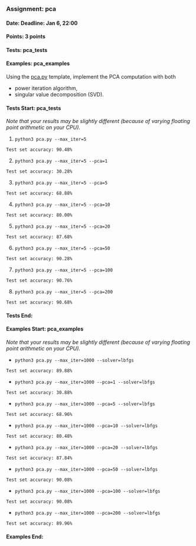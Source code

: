 ### Assignment: pca
#### Date: Deadline: Jan 6, 22:00
#### Points: 3 points
#### Tests: pca_tests
#### Examples: pca_examples

Using the [pca.py](https://github.com/ufal/npfl129/tree/master/labs/11/pca.py)
template, implement the PCA computation with both
- power iteration algorithm,
- singular value decomposition (SVD).

#### Tests Start: pca_tests
_Note that your results may be slightly different (because of varying floating point arithmetic on your CPU)._

1. `python3 pca.py --max_iter=5`
```
Test set accuracy: 90.48%
```

2. `python3 pca.py --max_iter=5 --pca=1`
```
Test set accuracy: 30.28%
```

3. `python3 pca.py --max_iter=5 --pca=5`
```
Test set accuracy: 68.88%
```

4. `python3 pca.py --max_iter=5 --pca=10`
```
Test set accuracy: 80.00%
```

5. `python3 pca.py --max_iter=5 --pca=20`
```
Test set accuracy: 87.68%
```

6. `python3 pca.py --max_iter=5 --pca=50`
```
Test set accuracy: 90.28%
```

7. `python3 pca.py --max_iter=5 --pca=100`
```
Test set accuracy: 90.76%
```

8. `python3 pca.py --max_iter=5 --pca=200`
```
Test set accuracy: 90.68%
```
#### Tests End:
#### Examples Start: pca_examples
_Note that your results may be slightly different (because of varying floating point arithmetic on your CPU)._

- `python3 pca.py --max_iter=1000 --solver=lbfgs`
```
Test set accuracy: 89.88%
```

- `python3 pca.py --max_iter=1000 --pca=1 --solver=lbfgs`
```
Test set accuracy: 30.88%
```

- `python3 pca.py --max_iter=1000 --pca=5 --solver=lbfgs`
```
Test set accuracy: 68.96%
```

- `python3 pca.py --max_iter=1000 --pca=10 --solver=lbfgs`
```
Test set accuracy: 80.48%
```

- `python3 pca.py --max_iter=1000 --pca=20 --solver=lbfgs`
```
Test set accuracy: 87.84%
```

- `python3 pca.py --max_iter=1000 --pca=50 --solver=lbfgs`
```
Test set accuracy: 90.08%
```

- `python3 pca.py --max_iter=1000 --pca=100 --solver=lbfgs`
```
Test set accuracy: 90.08%
```

- `python3 pca.py --max_iter=1000 --pca=200 --solver=lbfgs`
```
Test set accuracy: 89.96%
```
#### Examples End:
